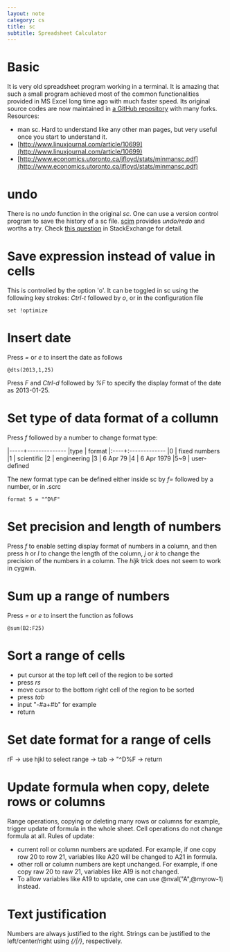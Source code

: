 ```yaml
---
layout: note
category: cs
title: sc
subtitle: Spreadsheet Calculator
---
```


Basic
=====

It is very old spreadsheet program working in a terminal. It is amazing that
such a small program achieved most of the common functionalities provided in
MS Excel long time ago with much faster speed. Its original source codes are
now maintained in [a GitHub repository](https://github.com/dkastner/sc) with
many forks. Resources:

- man sc. Hard to understand like any other man pages, but very useful once you
  start to understand it.
- [http://www.linuxjournal.com/article/10699](http://www.linuxjournal.com/article/10699)
- [http://www.economics.utoronto.ca/jfloyd/stats/minmansc.pdf](http://www.economics.utoronto.ca/jfloyd/stats/minmansc.pdf)

undo
====

There is no *undo* function in the original *sc*. One can use a version
control program to save the history of a sc file.
[scim](https://github.com/andmarti1424/scim) provides *undo/redo* and worths
a try. Check [this question][se] in StackExchange for detail.

[se]:http://unix.stackexchange.com/questions/55056/how-to-undo-in-spreadsheet-calculator-sc

Save expression instead of value in cells
=========================================

This is controlled by the option 'o'. It can be toggled in sc using the
following key strokes: *Ctrl-t* followed by *o*, or in the configuration file

~~~
set !optimize
~~~~

Insert date
===========

Press *=* or *e* to insert the date as follows

~~~
@dts(2013,1,25)
~~~

Press *F* and *Ctrl-d* followed by *%F* to specify the display format of the
date as 2013-01-25.

Set type of data format of a collumn
====================================

Press *f* followed by a number to change format type:

|-----+--------------
|type | format
|:----+:-------------
|0    | fixed numbers
|1    | scientific
|2    | engineering
|3    | 6 Apr 79
|4    | 6 Apr 1979
|5~9  | user-defined 

The new format type can be defined either inside sc by *f=* followed
by a number, or in .scrc 

~~~
format 5 = "^D%F"
~~~

Set precision and length of numbers
===================================

Press *f* to enable setting display format of numbers in a column, and then
press *h* or *l* to change the length of the column, *j* or *k* to change the
precision of the numbers in a column. The *hljk* trick does not seem to work in
cygwin.

Sum up a range of numbers
=========================

Press *=* or *e* to insert the function as follows

~~~
@sum(B2:F25)
~~~

Sort a range of cells
=====================

- put cursor at the top left cell of the region to be sorted
- press *rs*
- move cursor to the bottom right cell of the region to be sorted
- press *tab*
- input "-#a+#b" for example
- return

Set date format for a range of cells
====================================
rF -> use hjkl to select range -> tab -> "^D%F -> return

Update formula when copy, delete rows or columns
================================================

Range operations, copying or deleting many rows or columns for example,
trigger update of formula in the whole sheet. Cell operations do not change
formula at all. Rules of update:
- current roll or column numbers are updated. For example, if one copy row 20
  to row 21, variables like A20 will be changed to A21 in formula. 
- other roll or column numbers are kept unchanged. For example, if one copy
  raw 20 to raw 21, variables like A19 is not changed.
- To allow variables like A19 to update, one can use @nval("A",@myrow-1)
  instead.

Text justification
==================

Numbers are always justified to the right. Strings can be justified to the
left/center/right using *{/|/}*, respectively.

